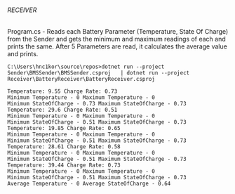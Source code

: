 ###### RECEIVER
 
Program.cs - 
    Reads each Battery Parameter (Temperature, State Of Charge) from the Sender and gets the minimum and maximum readings of each and prints the same.
    After 5 Parameters are read, it calculates the average value and prints.
    
    C:\Users\hnc1kor\source\repos>dotnet run --project Sender\BMSSender\BMSSender.csproj   | dotnet run --project Receiver\BatteryReceiver\BatteryReceiver.csproj
    
    Temperature: 9.55 Charge Rate: 0.73
    Minimum Temperature - 0 Maximum Temperature - 0
    Minimum StateOfCharge - 0.73 Maximum StateOfCharge - 0.73
    Temperature: 29.6 Charge Rate: 0.51
    Minimum Temperature - 0 Maximum Temperature - 0
    Minimum StateOfCharge - 0.51 Maximum StateOfCharge - 0.73
    Temperature: 19.85 Charge Rate: 0.65
    Minimum Temperature - 0 Maximum Temperature - 0
    Minimum StateOfCharge - 0.51 Maximum StateOfCharge - 0.73
    Temperature: 28.61 Charge Rate: 0.58
    Minimum Temperature - 0 Maximum Temperature - 0
    Minimum StateOfCharge - 0.51 Maximum StateOfCharge - 0.73
    Temperature: 39.44 Charge Rate: 0.73
    Minimum Temperature - 0 Maximum Temperature - 0
    Minimum StateOfCharge - 0.51 Maximum StateOfCharge - 0.73
    Average Temperature - 0 Average StateOfCharge - 0.64
